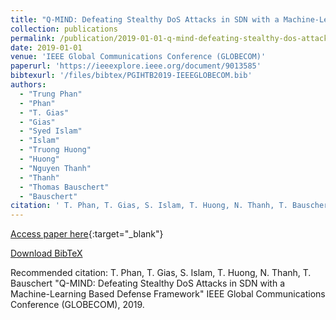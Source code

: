 ```yaml
---
title: "Q-MIND: Defeating Stealthy DoS Attacks in SDN with a Machine-Learning Based Defense Framework"
collection: publications
permalink: /publication/2019-01-01-q-mind-defeating-stealthy-dos-attacks-in-sdn-with-
date: 2019-01-01
venue: 'IEEE Global Communications Conference (GLOBECOM)'
paperurl: 'https://ieeexplore.ieee.org/document/9013585'
bibtexurl: '/files/bibtex/PGIHTB2019-IEEEGLOBECOM.bib'
authors:
  - "Trung Phan"
  - "Phan"
  - "T. Gias"
  - "Gias"
  - "Syed Islam"
  - "Islam"
  - "Truong Huong"
  - "Huong"
  - "Nguyen Thanh"
  - "Thanh"
  - "Thomas Bauschert"
  - "Bauschert"
citation: ' T. Phan, T. Gias, S. Islam, T. Huong, N. Thanh, T. Bauschert &quot;Q-MIND: Defeating Stealthy DoS Attacks in SDN with a Machine-Learning Based Defense Framework&quot; IEEE Global Communications Conference (GLOBECOM), 2019.'
---
```


[Access paper here](https://ieeexplore.ieee.org/document/9013585){:target="_blank"}

[Download BibTeX](/files/bibtex/PGIHTB2019-IEEEGLOBECOM.bib)

Recommended citation:  T. Phan, T. Gias, S. Islam, T. Huong, N. Thanh, T. Bauschert "Q-MIND: Defeating Stealthy DoS Attacks in SDN with a Machine-Learning Based Defense Framework" IEEE Global Communications Conference (GLOBECOM), 2019.